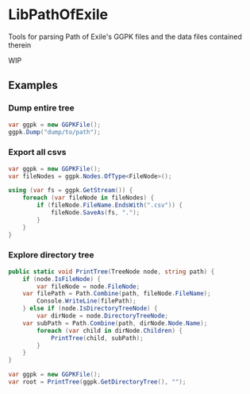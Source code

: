 
# LibPathOfExile

Tools for parsing Path of Exile's GGPK files and the data files contained therein

WIP

## Examples

### Dump entire tree
```cs
var ggpk = new GGPKFile();
ggpk.Dump("dump/to/path");
```

### Export all csvs

```cs
var ggpk = new GGPKFile();
var fileNodes = ggpk.Nodes.OfType<FileNode>();

using (var fs = ggpk.GetStream()) {
	foreach (var fileNode in fileNodes) {
		if (fileNode.FileName.EndsWith(".csv")) {
			fileNode.SaveAs(fs, ".");
		}
	}
}
```

### Explore directory tree

```cs
public static void PrintTree(TreeNode node, string path) {
	if (node.IsFileNode) {
		var fileNode = node.FileNode;
    var filePath = Path.Combine(path, fileNode.FileName);
		Console.WriteLine(filePath);
	} else if (node.IsDirectoryTreeNode) {
		var dirNode = node.DirectoryTreeNode;
    var subPath = Path.Combine(path, dirNode.Node.Name);
		foreach (var child in dirNode.Children) {
			PrintTree(child, subPath);
		}
	}
}

var ggpk = new GGPKFile();
var root = PrintTree(ggpk.GetDirectoryTree(), "");
```
